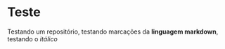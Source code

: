 # Teste
 Testando um repositório, testando marcações da **linguagem markdown**, testando o *itálico*
